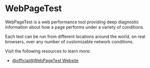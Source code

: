 # WebPageTest

WebPageTest is a web performance tool providing deep diagnostic information about how a page performs under a variety of conditions.

Each test can be run from different locations around the world, on real browsers, over any number of customizable network conditions.

Visit the following resources to learn more:

- [@official@WebPageTest Website](https://www.webpagetest.org/)
